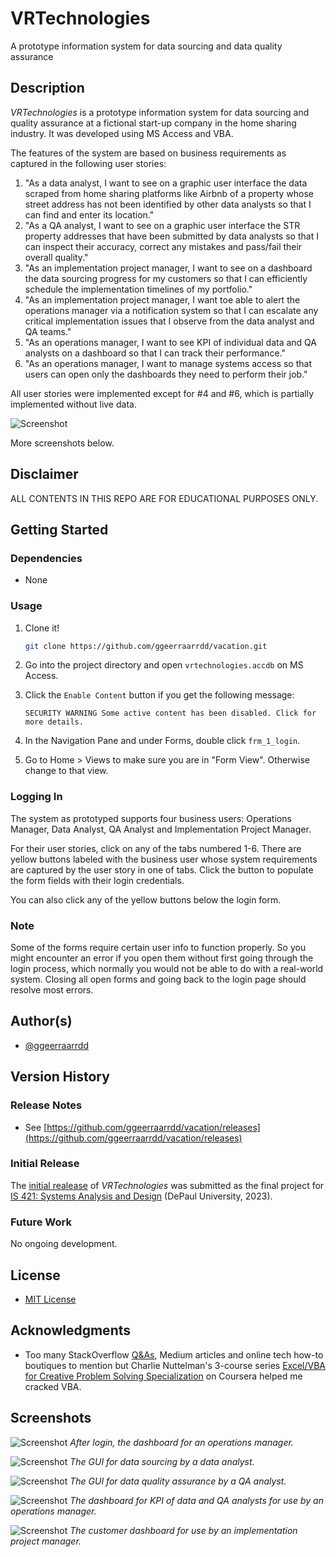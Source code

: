 # VRTechnologies

A prototype information system for data sourcing and data quality assurance

## Description

_VRTechnologies_ is a prototype information system for data sourcing and quality assurance at a fictional start-up company in the home sharing industry. It was developed using MS Access and VBA.

The features of the system are based on business requirements as captured in the following user stories:

1. "As a data analyst, I want to see on a graphic user interface the data scraped from home sharing platforms like Airbnb of a property whose street address has not been identified by other data analysts so that I can find and enter its location."
2. "As a QA analyst, I want to see on a graphic user interface the STR property addresses that have been submitted by data analysts so that I can inspect their accuracy, correct any mistakes and pass/fail their overall quality."
3. "As an implementation project manager, I want to see on a dashboard the data sourcing progress for my customers so that I can efficiently schedule the implementation timelines of my portfolio."
4. "As an implementation project manager, I want toe able to alert the operations manager via a notification system so that I can escalate any critical implementation issues that I observe from the data analyst and QA teams."
5. "As an operations manager, I want to see KPI of individual data and QA analysts on a dashboard so that I can track their performance."
6. "As an operations manager, I want to manage systems access so that users can open only the dashboards they need to perform their job."

All user stories were implemented except for #4 and #6, which is partially implemented without live data.

![Screenshot](/images/vrt01.jpg)

More screenshots below.

## Disclaimer

ALL CONTENTS IN THIS REPO ARE FOR EDUCATIONAL PURPOSES ONLY.

## Getting Started

### Dependencies

* None

### Usage

1. Clone it!

    ```bash
    git clone https://github.com/ggeerraarrdd/vacation.git
    ```

2. Go into the project directory and open `vrtechnologies.accdb` on MS Access.

3. Click the `Enable Content` button if you get the following message:

    ```text
    SECURITY WARNING Some active content has been disabled. Click for more details.
    ```

4. In the Navigation Pane and under Forms, double click `frm_1_login`.

5. Go to Home > Views to make sure you are in "Form View". Otherwise change to that view.

### Logging In

The system as prototyped supports four business users: Operations Manager, Data Analyst, QA Analyst and Implementation Project Manager.

For their user stories, click on any of the tabs numbered 1-6. There are yellow buttons labeled with the business user whose system requirements are captured by the user story in one of tabs. Click the button to populate the form fields with their login credentials.

You can also click any of the yellow buttons below the login form.

### Note

Some of the forms require certain user info to function properly. So you might encounter an error if you open them without first going through the login process, which normally you would not be able to do with a real-world system. Closing all open forms and going back to the login page should resolve most errors.

## Author(s)

* [@ggeerraarrdd](https://github.com/ggeerraarrdd/)

## Version History

### Release Notes

* See [https://github.com/ggeerraarrdd/vacation/releases](https://github.com/ggeerraarrdd/vacation/releases)

### Initial Release

The [initial realease](https://github.com/ggeerraarrdd/vacation/releases/tag/v1.0.0) of _VRTechnologies_ was submitted as the final project for [IS 421: Systems Analysis and Design](https://www.cdm.depaul.edu/academics/pages/courseinfo.aspx?Subject=IS&CatalogNbr=421) (DePaul University, 2023).

### Future Work

No ongoing development.

## License

* [MIT License](https://github.com/ggeerraarrdd/large-parks/blob/main/LICENSE)

## Acknowledgments

* Too many StackOverflow [Q&As](https://meta.stackoverflow.com/questions/267822/if-stack-overflow-doesnt-have-threads-what-the-heck-should-they-be-called), Medium articles and online tech how-to boutiques to mention but Charlie Nuttelman's 3-course series [Excel/VBA for Creative Problem Solving Specialization](https://www.coursera.org/specializations/excel-vba-creative-problem-solving) on Coursera helped me cracked VBA.
  
## Screenshots

![Screenshot](/images/vrt02.jpg)
*After login, the dashboard for an operations manager.*

![Screenshot](/images/vrt03.jpg)
*The GUI for data sourcing by a data analyst.*

![Screenshot](/images/vrt04.jpg)
*The GUI for data quality assurance by a QA analyst.*

![Screenshot](/images/vrt05.jpg)
*The dashboard for KPI of data and QA analysts for use by an operations manager.*
  
![Screenshot](/images/vrt06.jpg)
*The customer dashboard for use by an implementation project manager.*
